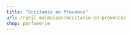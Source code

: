 ```yaml
---
title: "Occitanie en Provence"
url: /rueil-malmaison/occitanie-en-provence/
shop: parfumerie
---
```

